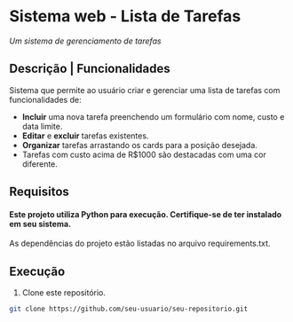 # Sistema web - Lista de Tarefas
_Um sistema de gerenciamento de tarefas_


## Descrição | Funcionalidades
Sistema que permite ao usuário criar e gerenciar uma lista de tarefas com funcionalidades de:
- **Incluir** uma nova tarefa preenchendo um formulário com nome, custo e data limite.
- **Editar** e **excluir** tarefas existentes.
- **Organizar** tarefas arrastando os cards para a posição desejada.
- Tarefas com custo acima de R$1000 são destacadas com uma cor diferente.


## Requisitos

#### Este projeto utiliza Python para execução. Certifique-se de ter instalado em seu sistema.<br/>
As dependências do projeto estão listadas no arquivo requirements.txt.


## Execução
1. Clone este repositório.
```bash
git clone https://github.com/seu-usuario/seu-repositorio.git

